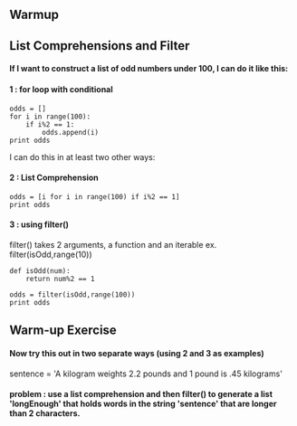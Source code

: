 ## Warmup

## List Comprehensions and Filter

#### If I want to construct a list of odd numbers under 100, I can do it like this:

#### 1 : for loop with conditional
    odds = []
    for i in range(100):
        if i%2 == 1:
            odds.append(i)
    print odds
      

I can do this in at least two other ways:

#### 2 : List Comprehension

    odds = [i for i in range(100) if i%2 == 1]
    print odds

#### 3 : using filter()

filter() takes 2 arguments, a function and an iterable
ex. filter(isOdd,range(10))

    def isOdd(num):
        return num%2 == 1

    odds = filter(isOdd,range(100))
    print odds

## Warm-up Exercise

#### Now try this out in two separate ways (using 2 and 3 as examples)

sentence = 'A kilogram weights 2.2 pounds and 1 pound is .45 kilograms'

#### problem : use a list comprehension and then filter() to generate a list 'longEnough' that holds words in the string 'sentence' that are longer than 2 characters.
